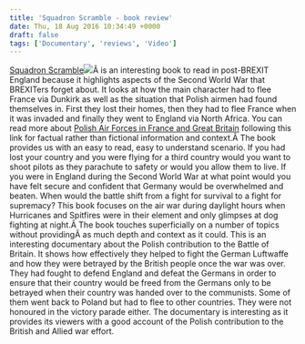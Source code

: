 ```yaml
---
title: 'Squadron Scramble - book review'
date: Thu, 18 Aug 2016 10:34:49 +0000
draft: false
tags: ['Documentary', 'reviews', 'Video']
---
```


[Squadron Scramble](https://www.amazon.com/gp/product/1530888808/ref=as_li_tl?ie=UTF8&camp=1789&creative=9325&creativeASIN=1530888808&linkCode=as2&tag=mainvision-20&linkId=9bb39dae798dd285544479e5f114be5d)![](//ir-na.amazon-adsystem.com/e/ir?t=mainvision-20&l=am2&o=1&a=1530888808)Â is an interesting book to read in post-BREXIT England because it highlights aspects of the Second World War that BREXITers forget about. It looks at how the main character had to flee France via Dunkirk as well as the situation that Polish airmen had found themselves in. First they lost their homes, then they had to flee France when it was invaded and finally they went to England via North Africa. You can read more about [Polish Air Forces in France and Great Britain](https://en.wikipedia.org/wiki/Polish_Air_Forces_in_France_and_Great_Britain) following this link for factual rather than fictional information and context.Â The book provides us with an easy to read, easy to understand scenario. If you had lost your country and you were flying for a third country would you want to shoot pilots as they parachute to safety or would you allow them to live.  If you were in England during the Second World War at what point would you have felt secure and confident that Germany would be overwhelmed and beaten. When would the battle shift from a fight for survival to a fight for supremacy? This book focuses on the air war during daylight hours when Hurricanes and Spitfires were in their element and only glimpses at dog fighting at night.Â The book touches superficially on a number of topics without providingÂ as much depth and context as it could.  This is an interesting documentary about the Polish contribution to the Battle of Britain. It shows how effectively they helped to fight the German Luftwaffe and how they were betrayed by the British people once the war was over. They had fought to defend England and defeat the Germans in order to ensure that their country would be freed from the Germans only to be betrayed when their country was handed over to the communists. Some of them went back to Poland but had to flee to other countries. They were not honoured in the victory parade either. The documentary is interesting as it provides its viewers with a good account of the Polish contribution to the British and Allied war effort.